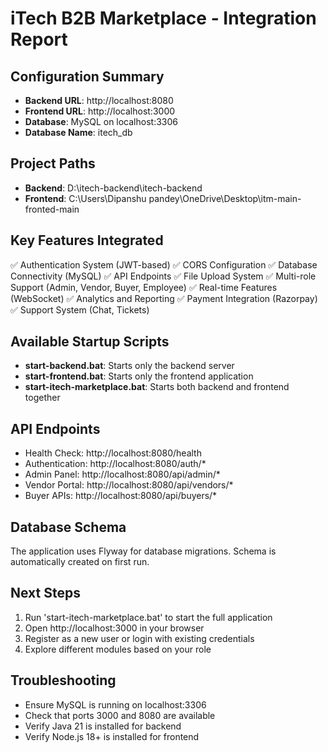 
# iTech B2B Marketplace - Integration Report

## Configuration Summary
- **Backend URL**: http://localhost:8080
- **Frontend URL**: http://localhost:3000
- **Database**: MySQL on localhost:3306
- **Database Name**: itech_db

## Project Paths
- **Backend**: D:\itech-backend\itech-backend
- **Frontend**: C:\Users\Dipanshu pandey\OneDrive\Desktop\itm-main-fronted-main

## Key Features Integrated
✅ Authentication System (JWT-based)
✅ CORS Configuration
✅ Database Connectivity (MySQL)
✅ API Endpoints
✅ File Upload System
✅ Multi-role Support (Admin, Vendor, Buyer, Employee)
✅ Real-time Features (WebSocket)
✅ Analytics and Reporting
✅ Payment Integration (Razorpay)
✅ Support System (Chat, Tickets)

## Available Startup Scripts
- **start-backend.bat**: Starts only the backend server
- **start-frontend.bat**: Starts only the frontend application
- **start-itech-marketplace.bat**: Starts both backend and frontend together

## API Endpoints
- Health Check: http://localhost:8080/health
- Authentication: http://localhost:8080/auth/*
- Admin Panel: http://localhost:8080/api/admin/*
- Vendor Portal: http://localhost:8080/api/vendors/*
- Buyer APIs: http://localhost:8080/api/buyers/*

## Database Schema
The application uses Flyway for database migrations. Schema is automatically created on first run.

## Next Steps
1. Run 'start-itech-marketplace.bat' to start the full application
2. Open http://localhost:3000 in your browser
3. Register as a new user or login with existing credentials
4. Explore different modules based on your role

## Troubleshooting
- Ensure MySQL is running on localhost:3306
- Check that ports 3000 and 8080 are available
- Verify Java 21 is installed for backend
- Verify Node.js 18+ is installed for frontend

